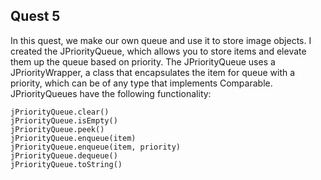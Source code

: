 ## Quest 5
In this quest, we make our own queue and use it to store image objects. I created the JPriorityQueue, which allows you to store items and elevate them up the queue based on priority. The JPriorityQueue uses a JPriorityWrapper, a class that encapsulates the item for queue with a priority, which can be of any type that implements Comparable. JPriorityQueues have the following functionality:

	jPriorityQueue.clear()
	jPriorityQueue.isEmpty()
	jPriorityQueue.peek()
	jPriorityQueue.enqueue(item)
	jPriorityQueue.enqueue(item, priority)
	jPriorityQueue.dequeue()
	jPriorityQueue.toString()